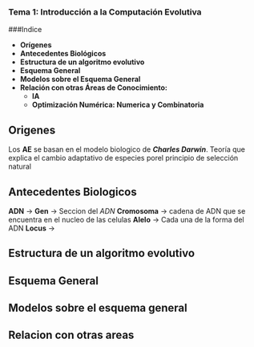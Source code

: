 
### Tema 1: Introducción a la Computación Evolutiva

###Indice
* **Orígenes**
* **Antecedentes Biológicos**
* **Estructura de un algoritmo evolutivo**
* **Esquema General**
* **Modelos sobre el Esquema General**
* **Relación con otras Áreas de Conocimiento:** 
    * **IA**
    * **Optimización Numérica: Numerica y Combinatoria**


## Origenes
Los **AE** se basan en el modelo biologico de ***Charles Darwin***.
Teoría que explica el cambio adaptativo de especies porel principio de selección natural
## Antecedentes Biologicos
**ADN** →
**Gen** → Seccion del *ADN*
**Cromosoma** → cadena de ADN que se encuentra en el nucleo de las celulas
**Alelo** → Cada una de la forma del ADN
**Locus** →

## Estructura de un algoritmo evolutivo

## Esquema General

## Modelos sobre el esquema general
 
## Relacion con otras areas

